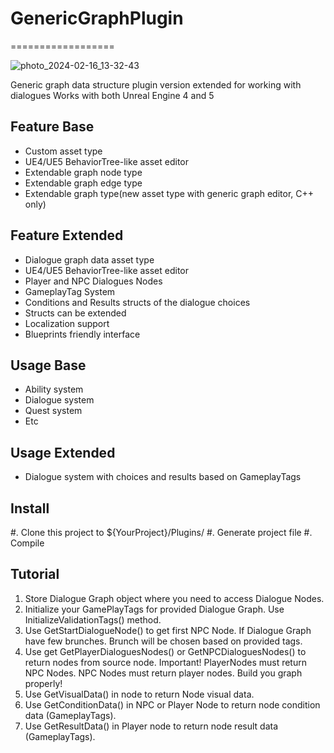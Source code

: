 # GenericGraphPlugin
==================

![photo_2024-02-16_13-32-43](https://github.com/Cocaine4ik/GenericGraph/assets/35273835/b797f78d-4f3a-4c2b-9cd9-99fdc4ca0689)

Generic graph data structure plugin version extended for working with dialogues
Works with both Unreal Engine 4 and 5

Feature Base
-------

* Custom asset type
* UE4/UE5 BehaviorTree-like asset editor
* Extendable graph node type
* Extendable graph edge type
* Extendable graph type(new asset type with generic graph editor, C++ only)

Feature Extended
-------

* Dialogue graph data asset type
* UE4/UE5 BehaviorTree-like asset editor
* Player and NPC Dialogues Nodes
* GameplayTag System 
* Conditions and Results structs of the dialogue choices
* Structs can be extended
* Localization support
* Blueprints friendly interface

Usage Base
-----

* Ability system
* Dialogue system
* Quest system
* Etc

Usage Extended
-----
* Dialogue system with choices and results based on GameplayTags

Install
-------

#. Clone this project to ${YourProject}/Plugins/
#. Generate project file
#. Compile

Tutorial
--------

1. Store Dialogue Graph object where you need to access Dialogue Nodes.
2. Initialize your GamePlayTags for provided Dialogue Graph. Use InitializeValidationTags() method.
3. Use GetStartDialogueNode() to get first NPC Node. If Dialogue Graph have few brunches.
Brunch will be chosen based on provided tags.
4. Use get GetPlayerDialoguesNodes() or GetNPCDialoguesNodes() to return nodes from source node.
Important! PlayerNodes must return NPC Nodes. NPC Nodes must return player nodes. Build you graph properly!
5. Use GetVisualData() in node to return Node visual data.
6. Use GetConditionData() in NPC or Player Node to return node condition data (GameplayTags).
7. Use GetResultData() in Player node to return node result data (GameplayTags).
